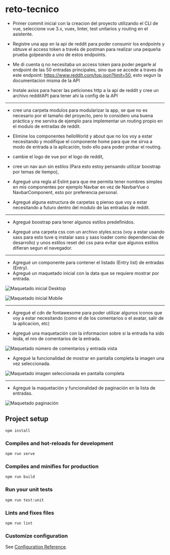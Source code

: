 # reto-tecnico

- Primer commit inicial con la creacion del proyecto utilizando el CLI de vue, seleccione vue 3.x, vuex, linter, test unitarios y routing en el asistente.

- Registre una app en la api de reddit para poder consumir los endpoints y obtuve el access token a través de postman para realizar una pequeña prueba golpeando a uno de estos endpoints.

- Me di cuenta q no necesitaba un access token para poder pegarle al endpoint de las 50 entradas principales, sino que se accede a traves de este endpoint: https://www.reddit.com/top.json?limit=50, esto segun la documentacion misma de la API

- Instale axios para hacer las peticiones http a la api de reddit y cree un archivo redditAPI para tener ahi la config de la API

---

- cree una carpeta modulos para modularizar la app, se que no es necesario por el tamaño del proyecto, pero lo considero una buena práctica y me servira de ejemplo para implementar un routing propio en el modulo de entradas de reddit.

- Elimine los componentes helloWorld y about que no los voy a estar necesitando y modifique el componente home para que me sirva a modo de entrada a la aplicación, todo ello para poder probar el routing.

- cambie el logo de vue por el logo de reddit,

- cree un nav aun sin estilos (Para esto estoy pensando utilizar boostrap por temas de tiempo),

- Agregué una regla al Eslint para que me permita tener nombres simples en mis componentes por ejemplo Navbar en vez de NavbarVue o NavbarComponent, esto por preferencia personal.

- Agregué alguna estructura de carpetas q pienso que voy a estar necesitando a futuro dentro del modulo de las entradas de reddit.

---

- Agregué boostrap para tener algunos estilos predefinidos.

- Agregué una carpeta css con un archivo styles.scss (voy a estar usando sass para esto tuve q instalar sass y sass loader como dependencias de desarrollo) y unos estilos reset del css para evitar que algunos estilos difieran segun el navegador.

---

- Agregué un componente para contener el listado (Entry list) de entradas (Entry).
- Agregué un maquetado inicial con la data que se requiere mostrar por entrada.

![Maquetado inicial Desktop](https://res.cloudinary.com/dhromiae3/image/upload/v1710781925/reto-tecnico/uzrd8rd2pmliga5qnlfc.png)

![Maquetado inicial Mobile](https://res.cloudinary.com/dhromiae3/image/upload/v1710782114/reto-tecnico/iyg1xebuauyajac4saj4.png)

---

- Agregué el cdn de fontawesome para poder utilizar algunos iconos que voy a estar necesitando (como el de los comentarios o el avatar, salir de la aplicacion, etc)

- Agregué una maquetación con la informacion sobre si la entrada ha sido leida, el nro de comentarios de la entrada.

![Maquetado número de comentarios y entrada vista](https://res.cloudinary.com/dhromiae3/image/upload/v1710784590/reto-tecnico/ayisc1zl61moqrk75lxe.png)

- Agregué la funcionalidad de mostrar en pantalla completa la imagen una vez seleccionada.

![Maquetado imagen seleccionada en pantalla completa](https://res.cloudinary.com/dhromiae3/image/upload/v1710784591/reto-tecnico/ckymehlkc6t3t6rfsbob.png)

---

- Agregué la maquetación y funcionalidad de paginación en la lista de entradas.

![Maquetado paginación](https://res.cloudinary.com/dhromiae3/image/upload/v1710786308/reto-tecnico/tqiyjwdmxyucnspkq5ua.png)

## Project setup

```
npm install
```

### Compiles and hot-reloads for development

```
npm run serve
```

### Compiles and minifies for production

```
npm run build
```

### Run your unit tests

```
npm run test:unit
```

### Lints and fixes files

```
npm run lint
```

### Customize configuration

See [Configuration Reference](https://cli.vuejs.org/config/).
